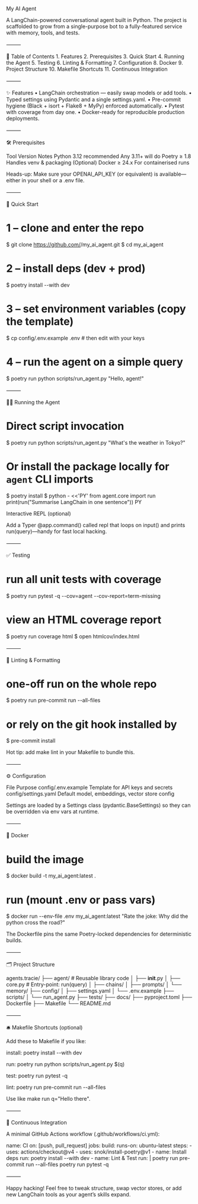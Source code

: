 My AI Agent

A LangChain-powered conversational agent built in Python. The project is scaffolded to grow from a single-purpose bot to a fully-featured service with memory, tools, and tests.

⸻

📑 Table of Contents
	1.	Features
	2.	Prerequisites
	3.	Quick Start
	4.	Running the Agent
	5.	Testing
	6.	Linting & Formatting
	7.	Configuration
	8.	Docker
	9.	Project Structure
	10.	Makefile Shortcuts
	11.	Continuous Integration

⸻

✨ Features
	•	LangChain orchestration — easily swap models or add tools.
	•	Typed settings using Pydantic and a single settings.yaml.
	•	Pre-commit hygiene (Black + isort + Flake8 + MyPy) enforced automatically.
	•	Pytest with coverage from day one.
	•	Docker-ready for reproducible production deployments.

⸻

🛠 Prerequisites

Tool	Version	Notes
Python	3.12 recommended	Any 3.11+ will do
Poetry	≥ 1.8	Handles venv & packaging
(Optional) Docker	≥ 24.x	For containerised runs

Heads-up: Make sure your OPENAI_API_KEY (or equivalent) is available—either in your shell or a .env file.

⸻

🚀 Quick Start

# 1 – clone and enter the repo
$ git clone https://github.com/<you>/my_ai_agent.git
$ cd my_ai_agent

# 2 – install deps (dev + prod)
$ poetry install --with dev

# 3 – set environment variables (copy the template)
$ cp config/.env.example .env  # then edit with your keys

# 4 – run the agent on a simple query
$ poetry run python scripts/run_agent.py "Hello, agent!"


⸻

🏃‍♂️ Running the Agent

# Direct script invocation
$ poetry run python scripts/run_agent.py "What's the weather in Tokyo?"

# Or install the package locally for `agent` CLI imports
$ poetry install
$ python - <<'PY'
from agent.core import run
print(run("Summarise LangChain in one sentence"))
PY

Interactive REPL (optional)

Add a Typer @app.command() called repl that loops on input() and prints run(query)—handy for fast local hacking.

⸻

✅ Testing

# run all unit tests with coverage
$ poetry run pytest -q --cov=agent --cov-report=term-missing

# view an HTML coverage report
$ poetry run coverage html
$ open htmlcov/index.html


⸻

🧹 Linting & Formatting

# one-off run on the whole repo
$ poetry run pre-commit run --all-files

# or rely on the git hook installed by
$ pre-commit install

Hot tip: add make lint in your Makefile to bundle this.

⸻

⚙️ Configuration

File	Purpose
config/.env.example	Template for API keys and secrets
config/settings.yaml	Default model, embeddings, vector store config

Settings are loaded by a Settings class (pydantic.BaseSettings) so they can be overridden via env vars at runtime.

⸻

🐳 Docker

# build the image
$ docker build -t my_ai_agent:latest .

# run (mount .env or pass vars)
$ docker run --env-file .env my_ai_agent:latest "Rate the joke: Why did the python cross the road?"

The Dockerfile pins the same Poetry-locked dependencies for deterministic builds.

⸻

🗂 Project Structure

agents.tracie/
├── agent/              # Reusable library code
│   ├── __init__.py
│   ├── core.py         # Entry-point: run(query)
│   ├── chains/
│   ├── prompts/
│   └── memory/
├── config/
│   ├── settings.yaml
│   └── .env.example
├── scripts/
│   └── run_agent.py
├── tests/
├── docs/
├── pyproject.toml
├── Dockerfile
├── Makefile
└── README.md


⸻

🛎 Makefile Shortcuts (optional)

Add these to Makefile if you like:

install:
	poetry install --with dev

run:
	poetry run python scripts/run_agent.py $(q)

test:
	poetry run pytest -q

lint:
	poetry run pre-commit run --all-files

Use like make run q="Hello there".

⸻

🤖 Continuous Integration

A minimal GitHub Actions workflow (.github/workflows/ci.yml):

name: CI
on: [push, pull_request]
jobs:
  build:
    runs-on: ubuntu-latest
    steps:
      - uses: actions/checkout@v4
      - uses: snok/install-poetry@v1
      - name: Install deps
        run: poetry install --with dev
      - name: Lint & Test
        run: |
          poetry run pre-commit run --all-files
          poetry run pytest -q


⸻

Happy hacking! Feel free to tweak structure, swap vector stores, or add new LangChain tools as your agent’s skills expand.